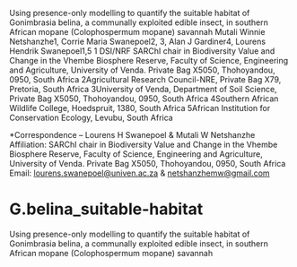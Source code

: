 Using presence-only modelling to quantify the suitable habitat of Gonimbrasia belina, a communally exploited edible insect, in southern African mopane (Colophospermum mopane) savannah
Mutali Winnie Netshanzhe1, Corrie Maria Swanepoel2, 3, Alan J Gardiner4, Lourens Hendrik Swanepoel1,5
1 DSI/NRF SARChI chair in Biodiversity Value and Change in the Vhembe Biosphere Reserve, Faculty of Science, Engineering and Agriculture, University of Venda. Private Bag X5050, Thohoyandou, 0950, South Africa
2Agricultural Research Council-NRE, Private Bag X79, Pretoria, South Africa
3University of Venda, Department of Soil Science, Private Bag X5050, Thohoyandou, 0950, South Africa
4Southern African Wildlife College, Hoedspruit, 1380, South Africa
5African Institution for Conservation Ecology, Levubu, South Africa

*Correspondence – Lourens H Swanepoel & Mutali W Netshanzhe
Affiliation: SARChI chair in Biodiversity Value and Change in the Vhembe Biosphere Reserve, Faculty of Science, Engineering and Agriculture, University of Venda. Private Bag X5050, Thohoyandou, 0950, South Africa
Email: lourens.swanepoel@univen.ac.za  & netshanzhemw@gmail.com 


# G.belina_suitable-habitat
Using presence-only modelling to quantify the suitable habitat of Gonimbrasia belina, a communally exploited edible insect, in southern African mopane (Colophospermum mopane) savannah
